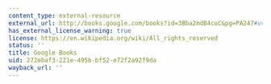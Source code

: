 ```yaml
---
content_type: external-resource
external_url: http://books.google.com/books?id=3Bba2mdB4coC&pg=PA247#v=onepage
has_external_license_warning: true
license: https://en.wikipedia.org/wiki/All_rights_reserved
status: ''
title: Google Books
uid: 272ebaf3-221e-495b-bf52-e72f2a92f9da
wayback_url: ''
---
```

